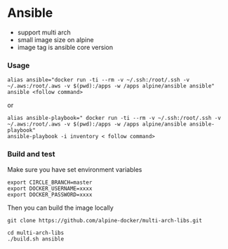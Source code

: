 # Ansible 

* support multi arch
* small image size on alpine
* image tag is ansible core version

### Usage

```
alias ansible="docker run -ti --rm -v ~/.ssh:/root/.ssh -v ~/.aws:/root/.aws -v $(pwd):/apps -w /apps alpine/ansible ansible"
ansible <follow command>
```

or

```
alias ansible-playbook=" docker run -ti --rm -v ~/.ssh:/root/.ssh -v ~/.aws:/root/.aws -v $(pwd):/apps -w /apps alpine/ansible ansible-playbook"
ansible-playbook -i inventory < follow command>
```
### Build and test

Make sure you have set environment variables
```
export CIRCLE_BRANCH=master
export DOCKER_USERNAME=xxxx
export DOCKER_PASSWORD=xxxx
```
Then you can build the image locally
```
git clone https://github.com/alpine-docker/multi-arch-libs.git

cd multi-arch-libs
./build.sh ansible
